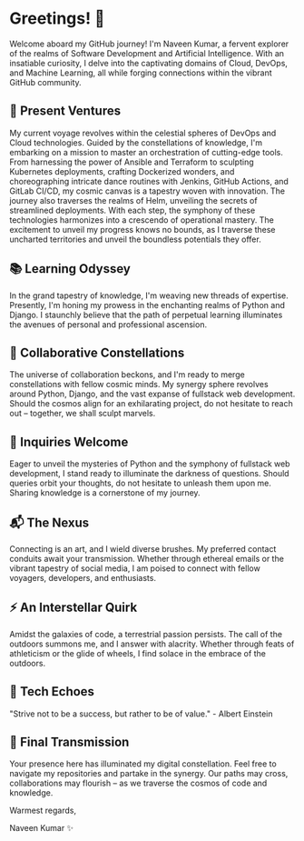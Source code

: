 # Greetings! 👋

Welcome aboard my GitHub journey! I'm Naveen Kumar, a fervent explorer of the realms of Software Development and Artificial Intelligence. With an insatiable curiosity, I delve into the captivating domains of Cloud, DevOps, and Machine Learning, all while forging connections within the vibrant GitHub community.

## 🚀 Present Ventures

My current voyage revolves within the celestial spheres of DevOps and Cloud technologies. Guided by the constellations of knowledge, I'm embarking on a mission to master an orchestration of cutting-edge tools. From harnessing the power of Ansible and Terraform to sculpting Kubernetes deployments, crafting Dockerized wonders, and choreographing intricate dance routines with Jenkins, GitHub Actions, and GitLab CI/CD, my cosmic canvas is a tapestry woven with innovation. The journey also traverses the realms of Helm, unveiling the secrets of streamlined deployments. With each step, the symphony of these technologies harmonizes into a crescendo of operational mastery. The excitement to unveil my progress knows no bounds, as I traverse these uncharted territories and unveil the boundless potentials they offer.

## 📚 Learning Odyssey

In the grand tapestry of knowledge, I'm weaving new threads of expertise. Presently, I'm honing my prowess in the enchanting realms of Python and Django. I staunchly believe that the path of perpetual learning illuminates the avenues of personal and professional ascension.

## 👥 Collaborative Constellations

The universe of collaboration beckons, and I'm ready to merge constellations with fellow cosmic minds. My synergy sphere revolves around Python, Django, and the vast expanse of fullstack web development. Should the cosmos align for an exhilarating project, do not hesitate to reach out – together, we shall sculpt marvels.

## 🤖 Inquiries Welcome

Eager to unveil the mysteries of Python and the symphony of fullstack web development, I stand ready to illuminate the darkness of questions. Should queries orbit your thoughts, do not hesitate to unleash them upon me. Sharing knowledge is a cornerstone of my journey.

## 📬 The Nexus

Connecting is an art, and I wield diverse brushes. My preferred contact conduits await your transmission. Whether through ethereal emails or the vibrant tapestry of social media, I am poised to connect with fellow voyagers, developers, and enthusiasts.

## ⚡️ An Interstellar Quirk

Amidst the galaxies of code, a terrestrial passion persists. The call of the outdoors summons me, and I answer with alacrity. Whether through feats of athleticism or the glide of wheels, I find solace in the embrace of the outdoors.

## 🌌 Tech Echoes

"Strive not to be a success, but rather to be of value." - Albert Einstein

## 🌟 Final Transmission

Your presence here has illuminated my digital constellation. Feel free to navigate my repositories and partake in the synergy. Our paths may cross, collaborations may flourish – as we traverse the cosmos of code and knowledge.

Warmest regards,

Naveen Kumar ✨
